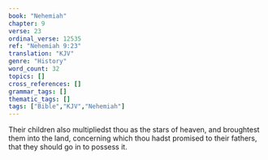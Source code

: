 ```yaml
---
book: "Nehemiah"
chapter: 9
verse: 23
ordinal_verse: 12535
ref: "Nehemiah 9:23"
translation: "KJV"
genre: "History"
word_count: 32
topics: []
cross_references: []
grammar_tags: []
thematic_tags: []
tags: ["Bible","KJV","Nehemiah"]
---
```

Their children also multipliedst thou as the stars of heaven, and broughtest them into the land, concerning which thou hadst promised to their fathers, that they should go in to possess it.
